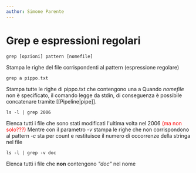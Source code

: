 ```yaml
---
author: Simone Parente
---
```

# Grep e espressioni regolari

	grep [opzioni] pattern [nomefile]
Stampa le righe del file corrispondenti al pattern (espressione regolare)

	grep a pippo.txt
Stampa tutte le righe di pippo.txt che contengono una a
Quando *nomefile* non è specificato, il comando legge da stdin, di conseguenza è possibile concatenare tramite [[Pipeline|pipe]].

	ls -l | grep 2006
Elenca tutti i file che sono stati modificati l'ultima volta nel 2006 <span style="color:#ff0000">(ma non solo???)</span>
Mentre con il parametro *-v* stampa le righe che non corrispondono al pattern
*-c* sta per count e restituisce il numero di occorrenze della stringa nel file

	ls -l | grep -v doc
Elenca tutti i file che **non** contengono *"doc"* nel nome

